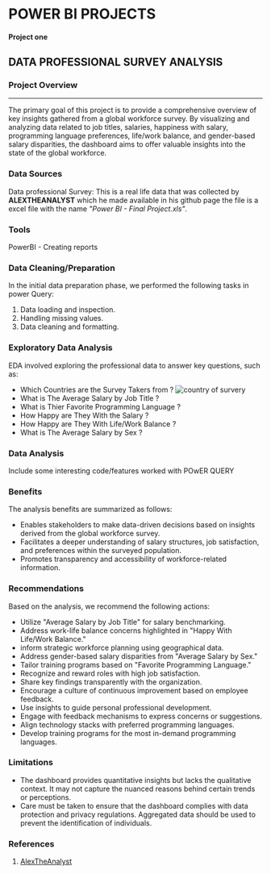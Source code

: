 # POWER BI PROJECTS

#### Project one

## DATA PROFESSIONAL SURVEY ANALYSIS

### **Project Overview**
---
The primary goal of this project is to provide a comprehensive overview of key insights gathered from a global workforce survey. By visualizing and analyzing data related to job titles, salaries, happiness with salary, programming language preferences, life/work balance, and gender-based salary disparities, the dashboard aims to offer valuable insights into the state of the global workforce.

### Data Sources
Data professional Survey: This is a real life data that was collected by **ALEXTHEANALYST** which he made available in his github page the file is a excel file with the name *"Power BI - Final Project.xls"*.

### Tools
PowerBI - Creating reports

### Data Cleaning/Preparation
In the initial data preparation phase, we performed the following tasks in power Query:
1.	Data loading and inspection.
2.	Handling missing values.
3.	Data cleaning and formatting.

### Exploratory Data Analysis
EDA involved exploring the professional data to answer key questions, such as:
- Which Countries are the Survey Takers from ?
  ![country of survery](https://github.com/Respect21/Data-analyst-Portfolio-Project-in-PowerBi/assets/58913184/bc0b098e-049b-4654-a533-10229563791c)
- What is The Average Salary by Job Title ?
- What is Thier Favorite Programming Language ?
- How Happy are They With the Salary ?
- How Happy are They With Life/Work Balance ?
- What is The Average Salary by Sex ?

### Data Analysis
Include some interesting code/features worked with
POwER QUERY

### Benefits
The analysis benefits are summarized as follows:
- Enables stakeholders to make data-driven decisions based on insights derived from the global workforce survey.
- Facilitates a deeper understanding of salary structures, job satisfaction, and preferences within the surveyed population.
- Promotes transparency and accessibility of workforce-related information.
  
### Recommendations
Based on the analysis, we recommend the following actions:
- Utilize "Average Salary by Job Title" for salary benchmarking.
- Address work-life balance concerns highlighted in "Happy With Life/Work Balance."
- inform strategic workforce planning using geographical data.
- Address gender-based salary disparities from "Average Salary by Sex."
- Tailor training programs based on "Favorite Programming Language."
- Recognize and reward roles with high job satisfaction.
- Share key findings transparently with the organization.
- Encourage a culture of continuous improvement based on employee feedback.
- Use insights to guide personal professional development.
- Engage with feedback mechanisms to express concerns or suggestions.
- Align technology stacks with preferred programming languages.
- Develop training programs for the most in-demand programming languages.

### Limitations
- The dashboard provides quantitative insights but lacks the qualitative context. It may not capture the nuanced reasons behind certain trends or perceptions.
- Care must be taken to ensure that the dashboard complies with data protection and privacy regulations. Aggregated data should be used to prevent the identification of individuals.



### References
1.	[AlexTheAnalyst](https://github.com/AlexTheAnalyst/Power-BI/blob/main/Power%20BI%20-%20Final%20Project.xlsx)







